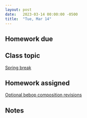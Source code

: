```yaml
---
layout: post
date:   2023-03-14 00:00:00 -0500
title:  "Tue, Mar 14"
---
```


## Homework due



## Class topic

[Spring break]()

## Homework assigned

[Optional bebop composition revisions](https://viva.pressbooks.pub/openmusictheory/chapter/jazz-embellishing-chords/#assignments)

## Notes

